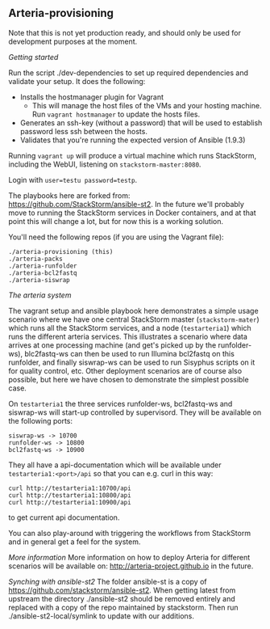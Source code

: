 Arteria-provisioning
--------------------

Note that this is not yet production ready, and should only be used for development purposes at the moment.

*Getting started*

Run the script ./dev-dependencies to set up required dependencies and validate your setup. It does the following:
* Installs the hostmanager plugin for Vagrant
  * This will manage the host files of the VMs and your hosting machine. Run `vagrant hostmanager` to update the hosts files.
* Generates an ssh-key (without a password) that will be used to establish password less ssh between the hosts.
* Validates that you're running the expected version of Ansible (1.9.3)

Running `vagrant up` will produce a virtual machine which runs StackStorm, including the WebUI, listening on `stackstorm-master:8080`.

Login with `user=testu password=testp`.

The playbooks here are forked from: https://github.com/StackStorm/ansible-st2. In the future we'll probably move to 
running the StackStorm services in Docker containers, and at that point this will change a lot, but for now this is 
a working solution.

You'll need the following repos (if you are using the Vagrant file):

    ./arteria-provisioning (this)
    ./arteria-packs
    ./arteria-runfolder
    ./arteria-bcl2fastq
    ./arteria-siswrap

*The arteria system*

The vagrant setup and ansible playbook here demonstrates a simple usage scenario where we have one central StackStorm
master (`stackstorm-mater`) which runs all the StackStorm services, and a node (`testarteria1`) which runs the different
 arteria services. This illustrates a scenario where data arrives at one processing machine (and get's picked up by the
 runfolder-ws), blc2fastq-ws can then be used to run Illumina bcl2fastq on this runfolder, and finally siswrap-ws can 
  be used to run Sisyphus scripts on it for quality control, etc. Other deployment scenarios are of course also possible,
  but here we have chosen to demonstrate the simplest possible case.

On `testarteria1` the three services runfolder-ws, bcl2fastq-ws and siswrap-ws will start-up controlled by supervisord.
They will be available on the following ports:

    siswrap-ws -> 10700
    runfolder-ws -> 10800
    bcl2fastq-ws -> 10900

They all have a api-documentation which will be available under `testarteria1:<port>/api` so that you can e.g. curl
in this way:

    curl http://testarteria1:10700/api
    curl http://testarteria1:10800/api
    curl http://testarteria1:10900/api
    
to get current api documentation.

You can also play-around with triggering the workflows from StackStorm and in general get a feel for the system.

*More information*
More information on how to deploy Arteria for different scenarios will be available on: http://arteria-project.github.io
in the future.

*Synching with ansible-st2*
The folder ansible-st is a copy of https://github.com/stackstorm/ansible-st2. When getting latest from upstream
the directory ./ansible-st2 should be removed entirely and replaced with a copy of the repo maintained by stackstorm.
Then run ./ansible-st2-local/symlink to update with our additions.

